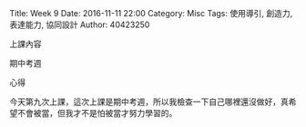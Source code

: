 Title: Week 9
Date: 2016-11-11 22:00
Category: Misc
Tags: 使用導引, 創造力, 表達能力, 協同設計
Author: 40423250

上課內容

<!-- PELICAN_END_SUMMARY -->


<p>期中考週<p>



心得

今天第九次上課，這次上課是期中考週，所以我檢查一下自己哪裡還沒做好，真希望不會被當，但我才不是怕被當才努力學習的。



